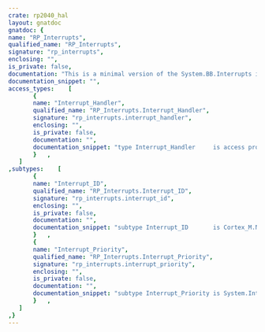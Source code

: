 ```yaml
---
crate: rp2040_hal
layout: gnatdoc
gnatdoc: {
name: "RP_Interrupts",
qualified_name: "RP_Interrupts",
signature: "rp_interrupts",
enclosing: "",
is_private: false,
documentation: "This is a minimal version of the System.BB.Interrupts interface\navailable in Ravenscar. Close enough that these packages can be used\ninterchangably for the purposes of the RP drivers.",
documentation_snippet: "",
access_types:    [
       {
       name: "Interrupt_Handler",
       qualified_name: "RP_Interrupts.Interrupt_Handler",
       signature: "rp_interrupts.interrupt_handler",
       enclosing: "",
       is_private: false,
       documentation: "",
       documentation_snippet: "type Interrupt_Handler     is access procedure;",
       }   ,
   ]
,subtypes:    [
       {
       name: "Interrupt_ID",
       qualified_name: "RP_Interrupts.Interrupt_ID",
       signature: "rp_interrupts.interrupt_id",
       enclosing: "",
       is_private: false,
       documentation: "",
       documentation_snippet: "subtype Interrupt_ID       is Cortex_M.NVIC.Interrupt_ID;",
       }   ,
       {
       name: "Interrupt_Priority",
       qualified_name: "RP_Interrupts.Interrupt_Priority",
       signature: "rp_interrupts.interrupt_priority",
       enclosing: "",
       is_private: false,
       documentation: "",
       documentation_snippet: "subtype Interrupt_Priority is System.Interrupt_Priority;",
       }   ,
   ]
,}
---
```

